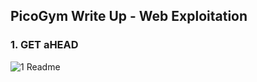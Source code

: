## PicoGym Write Up - Web Exploitation 

### 1. GET aHEAD
![1  Readme](https://user-images.githubusercontent.com/36885485/151310595-c40bd7c6-1d26-479b-a144-d3dc3119a8e9.PNG)
